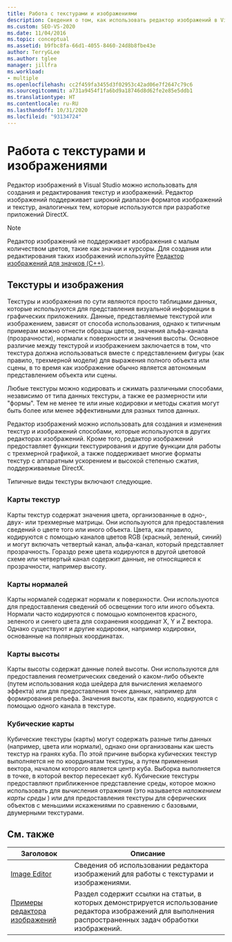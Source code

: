 ```yaml
---
title: Работа с текстурами и изображениями
description: Сведения о том, как использовать редактор изображений в Visual Studio для создания и изменения текстур и изображений в форматах, используемых при разработке приложений DirectX.
ms.custom: SEO-VS-2020
ms.date: 11/04/2016
ms.topic: conceptual
ms.assetid: b9fbc8fa-66d1-4055-8460-24d8b8fbe43e
author: TerryGLee
ms.author: tglee
manager: jillfra
ms.workload:
- multiple
ms.openlocfilehash: cc2f459fa3455d3f02953c42ad06e7f2647c79c6
ms.sourcegitcommit: a731a9454f1fa6bd9a18746d8d62fe2e85e5ddb1
ms.translationtype: HT
ms.contentlocale: ru-RU
ms.lasthandoff: 10/31/2020
ms.locfileid: "93134724"
---
```

# <a name="work-with-textures-and-images"></a>Работа с текстурами и изображениями

Редактор изображений в Visual Studio можно использовать для создания и редактирования текстур и изображений. Редактор изображений поддерживает широкий диапазон форматов изображений и текстур, аналогичных тем, которые используются при разработке приложений DirectX.

> [!NOTE]
> Редактор изображений не поддерживает изображения с малым количеством цветов, такие как значки и курсоры. Для создания или редактирования таких изображений используйте [Редактор изображений для значков (C++)](/cpp/windows/image-editor-for-icons).

## <a name="textures-and-images"></a>Текстуры и изображения

Текстуры и изображения по сути являются просто таблицами данных, которые используются для представления визуальной информации в графических приложениях. Данные, представляемые текстурой или изображением, зависят от способа использования, однако к типичным примерам можно отнести образцы цветов, значения альфа-канала (прозрачности), нормали к поверхности и значения высоты. Основное различие между текстурой и изображением заключается в том, что текстура должна использоваться вместе с представлением фигуры (как правило, трехмерной модели) для выражения полного объекта или сцены, в то время как изображение обычно является автономным представлением объекта или сцены.

Любые текстуры можно кодировать и сжимать различными способами, независимо от типа данных текстуры, а также ее размерности или "формы". Тем не менее те или иные кодировки и методы сжатия могут быть более или менее эффективными для разных типов данных.

Редактор изображений можно использовать для создания и изменения текстур и изображений способами, которые используются в других редакторах изображений. Кроме того, редактор изображений предоставляет функции текстурирования и другие функции для работы с трехмерной графикой, а также поддерживает многие форматы текстур с аппаратным ускорением и высокой степенью сжатия, поддерживаемые DirectX.

Типичные виды текстуры включают следующие.

### <a name="texture-maps"></a>Карты текстур

Карты текстур содержат значения цвета, организованные в одно-, двух- или трехмерные матрицы. Они используются для предоставления сведений о цвете того или иного объекта. Цвета, как правило, кодируются с помощью каналов цветов RGB (красный, зеленый, синий) и могут включать четвертый канал, альфа-канал, который представляет прозрачность. Гораздо реже цвета кодируются в другой цветовой схеме или четвертый канал содержит данные, не относящиеся к прозрачности, например высоту.

### <a name="normal-maps"></a>Карты нормалей

Карты нормалей содержат нормали к поверхности. Они используются для предоставления сведений об освещении того или иного объекта. Нормали часто кодируются с помощью компонентов красного, зеленого и синего цвета для сохранения координат X, Y и Z вектора. Однако существуют и другие кодировки, например кодировки, основанные на полярных координатах.

### <a name="height-maps"></a>Карты высоты

Карты высоты содержат данные полей высоты. Они используются для предоставления геометрических сведений о каком-либо объекте (путем использования кода шейдера для вычисления желаемого эффекта) или для предоставления точек данных, например для формирования рельефа. Значения высоты, как правило, кодируются с помощью одного канала в текстуре.

### <a name="cube-maps"></a>Кубические карты

Кубические текстуры (карты) могут содержать разные типы данных (например, цвета или нормали), однако они организованы как шесть текстур на гранях куба. По этой причине выборка кубических текстур выполняется не по координатам текстуры, а путем применения вектора, началом которого является центр куба. Выборка выполняется в точке, в которой вектор пересекает куб. Кубические текстуры предоставляют приближенное представление среды, которое можно использовать для вычисления отражения (это называется *наложением карты среды* ) или для предоставления текстуры для сферических объектов с меньшими искажениями по сравнению с базовыми, двумерными текстурами.

## <a name="related-topics"></a>См. также

|Заголовок|Описание|
|-----------|-----------------|
|[Image Editor](../designers/image-editor.md)|Сведения об использовании редактора изображений для работы с текстурами и изображениями.|
|[Примеры редактора изображений](../designers/how-to-create-a-basic-texture.md)|Раздел содержит ссылки на статьи, в которых демонстрируется использование редактора изображений для выполнения распространенных задач обработки изображений.|
